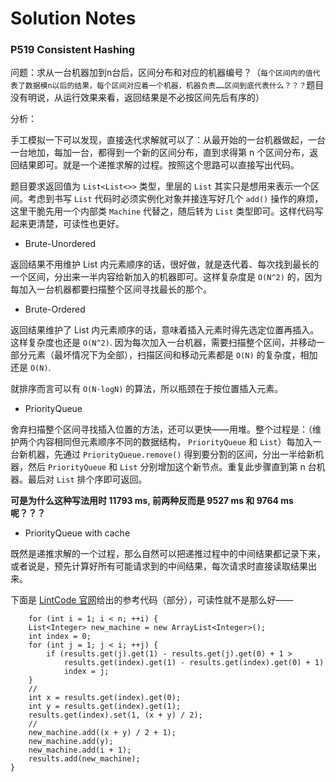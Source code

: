 # Solution Notes

### P519 Consistent Hashing

问题：求从一台机器加到n台后，区间分布和对应的机器编号？（`每个区间内的值代表了数据模n以后的结果，每个区间对应着一个机器，机器负责……区间到底代表什么？？？`题目没有明说，从运行效果来看，返回结果是不必按区间先后有序的）

分析：

手工模拟一下可以发现，直接迭代求解就可以了：从最开始的一台机器做起，一台一台地加，每加一台，都得到一个新的区间分布，直到求得第 n 个区间分布，返回结果即可。就是一个递推求解的过程。按照这个思路可以直接写出代码。

题目要求返回值为 `List<List<>>` 类型，里层的 `List` 其实只是想用来表示一个区间。考虑到书写 `List` 代码时必须实例化对象并接连写好几个 `add()` 操作的麻烦，这里干脆先用一个内部类 `Machine` 代替之，随后转为 `List` 类型即可。这样代码写起来更清楚，可读性也更好。

+ Brute-Unordered

 返回结果不用维护 List 内元素顺序的话，很好做，就是迭代着、每次找到最长的一个区间，分出来一半内容给新加入的机器即可。这样复杂度是 `O(N^2)` 的，因为每加入一台机器都要扫描整个区间寻找最长的那个。

+ Brute-Ordered

 返回结果维护了 List 内元素顺序的话，意味着插入元素时得先选定位置再插入。这样复杂度也还是 `O(N^2)`. 因为每次加入一台机器，需要扫描整个区间，并移动一部分元素（最坏情况下为全部），扫描区间和移动元素都是 `O(N)` 的复杂度，相加还是 `O(N)`.

 就排序而言可以有 `O(N·logN)` 的算法，所以瓶颈在于按位置插入元素。
 
+ PriorityQueue

 舍弃扫描整个区间寻找插入位置的方法，还可以更快——用堆。整个过程是：（维护两个内容相同但元素顺序不同的数据结构， `PriorityQueue` 和 `List`）每加入一台新机器，先通过 `PriorityQueue.remove()` 得到要分割的区间，分出一半给新机器，然后 `PriorityQueue` 和 `List` 分别增加这个新节点。重复此步骤直到第 n 台机器。最后对 `List` 排个序即可返回。
 
 **可是为什么这种写法用时 11793 ms, 前两种反而是 9527 ms 和 9764 ms 呢？？？**
 
+ PriorityQueue with cache

 既然是递推求解的一个过程，那么自然可以把递推过程中的中间结果都记录下来，或者说是，预先计算好所有可能请求到的中间结果，每次请求时直接读取结果出来。


下面是 [LintCode 官网](http://www.jiuzhang.com/solutions/consistent-hashing/)给出的参考代码（部分），可读性就不是那么好——

```
	for (int i = 1; i < n; ++i) {
    List<Integer> new_machine = new ArrayList<Integer>();
    int index = 0;
    for (int j = 1; j < i; ++j) {
        if (results.get(j).get(1) - results.get(j).get(0) + 1 >
            results.get(index).get(1) - results.get(index).get(0) + 1)
            index = j;
    }
	//
    int x = results.get(index).get(0);
    int y = results.get(index).get(1);
    results.get(index).set(1, (x + y) / 2);
    //
    new_machine.add((x + y) / 2 + 1);
    new_machine.add(y);
    new_machine.add(i + 1);
    results.add(new_machine);
}
```

